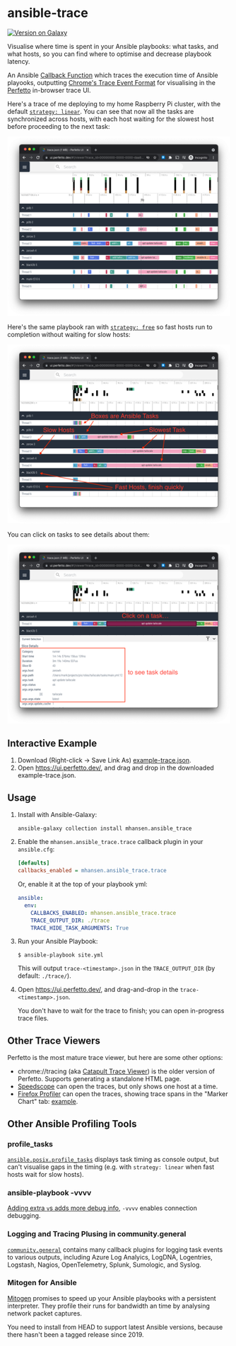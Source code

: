 # ansible-trace

[![Version on Galaxy](https://img.shields.io/badge/dynamic/json?style=flat&label=ansible-galaxy&prefix=v&url=https://galaxy.ansible.com/api/v2/collections/mhansen/ansible_trace/&query=latest_version.version)](https://galaxy.ansible.com/mhansen/ansible_trace)

Visualise where time is spent in your Ansible playbooks: what tasks, and what hosts, so you can find where to optimise and decrease playbook latency.

An Ansible [Callback Function](https://docs.ansible.com/ansible/latest/plugins/callback.html) which traces the execution time of Ansible playooks, outputting [Chrome's Trace Event Format](https://docs.google.com/document/d/1CvAClvFfyA5R-PhYUmn5OOQtYMH4h6I0nSsKchNAySU/preview) for visualising in the [Perfetto](https://ui.perfetto.dev/) in-browser trace UI.

Here's a trace of me deploying to my home Raspberry Pi cluster, with the default [`strategy: linear`](https://docs.ansible.com/ansible/latest/collections/ansible/builtin/linear_strategy.html#linear-strategy). You can see that now all the tasks are synchronized across hosts, with each host waiting for the slowest host before proceeding to the next task:

![Perfetto window showing tasks all happening synchronized](ansible-trace-lockstep.png)

Here's the same playbook ran with [`strategy: free`](https://docs.ansible.com/ansible/latest/collections/ansible/builtin/free_strategy.html) so fast hosts run to completion without waiting for slow hosts:

![Perfetto window showing durations](ansible-trace-marked-up.png)

You can click on tasks to see details about them:

![Perfetto window showing details showing arguments and filename of task](ansible-trace-slice-details.png)

## Interactive Example

1.  Download (Right-click -> Save Link As) [example-trace.json](https://raw.githubusercontent.com/mhansen/ansible-trace/main/example-trace.json).
1.  Open https://ui.perfetto.dev/, and drag and drop in the downloaded example-trace.json.

## Usage

1.  Install with Ansible-Galaxy:

    ```shell
    ansible-galaxy collection install mhansen.ansible_trace
    ```

1.  Enable the `mhansen.ansible_trace.trace` callback plugin in your `ansible.cfg`:

    ```ini
    [defaults]
    callbacks_enabled = mhansen.ansible_trace.trace
    ```

    Or, enable it at the top of your playbook yml:

    ```yml
    ansible:
      env:
        CALLBACKS_ENABLED: mhansen.ansible_trace.trace
        TRACE_OUTPUT_DIR: ./trace
        TRACE_HIDE_TASK_ARGUMENTS: True
    ```

1.  Run your Ansible Playbook:

    ```shell
    $ ansible-playbook site.yml
    ```

    This will output `trace-<timestamp>.json` in the `TRACE_OUTPUT_DIR` (by default: `./trace/`).

1.  Open https://ui.perfetto.dev/, and drag-and-drop in the `trace-<timestamp>.json`.
    
    You don't have to wait for the trace to finish; you can open in-progress trace files.

## Other Trace Viewers

Perfetto is the most mature trace viewer, but here are some other options:

-  chrome://tracing (aka [Catapult Trace Viewer](https://chromium.googlesource.com/external/github.com/catapult-project/catapult/+/refs/heads/master/tracing/docs/getting-started.md)) is the older version of Perfetto. Supports generating a standalone HTML page.
-  [Speedscope](https://www.speedscope.app/) can open the traces, but only shows one host at a time.
-  [Firefox Profiler](https://profiler.firefox.com/) can open the traces, showing trace spans in the "Marker Chart" tab: [example](https://share.firefox.dev/3mGRPJc).

## Other Ansible Profiling Tools

### profile_tasks

[`ansible.posix.profile_tasks`](https://docs.ansible.com/ansible/latest/collections/ansible/posix/profile_tasks_callback.html) displays task timing as console output, but can't visualise gaps in the timing (e.g. with `strategy: linear` when fast hosts wait for slow hosts).

### ansible-playbook -vvvv

[Adding extra `v`s adds more debug info](https://docs.ansible.com/ansible/latest/cli/ansible-playbook.html#cmdoption-ansible-playbook-v), `-vvvv` enables connection debugging.

### Logging and Tracing Plusing in community.general

[`community.general`](https://docs.ansible.com/ansible/latest/collections/community/general/index.html#callback-plugins)
contains many callback plugins for logging task events to various outputs,
including Azure Log Analyics, LogDNA, Logentries, Logstash, Nagios,
OpenTelemetry, Splunk, Sumologic, and Syslog.

### Mitogen for Ansible

[Mitogen](https://mitogen.networkgenomics.com/ansible_detailed.html) promises to speed up your Ansible playbooks with a persistent interpreter. They profile their runs for bandwidth an time by analysing network packet captures.

You need to install from HEAD to support latest Ansible versions, because there hasn't been a tagged release since 2019.
